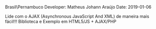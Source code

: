 Brasil\Pernambuco
Developer: Matheus Johann Araújo
Date: 2019-01-06

Lide com o AJAX (Asynchronous JavaScript And XML) de maneira mais fácil!!! Biblioteca e Exemplo em HTML5/JS + AJAX/PHP
